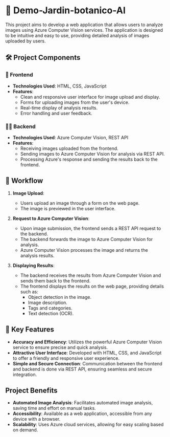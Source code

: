 # 🚀 Demo-Jardin-botanico-AI
This project aims to develop a web application that allows users to analyze images using Azure Computer Vision services. The application is designed to be intuitive and easy to use, providing detailed analysis of images uploaded by users.

## 🛠 Project Components

### 👾 Frontend
- **Technologies Used**: HTML, CSS, JavaScript
- **Features**:
  - Clean and responsive user interface for image upload and display.
  - Forms for uploading images from the user's device.
  - Real-time display of analysis results.
  - Error handling and user feedback.

### 🐱‍👤 Backend
- **Technologies Used**: Azure Computer Vision, REST API
- **Features**:
  - Receiving images uploaded from the frontend.
  - Sending images to Azure Computer Vision for analysis via REST API.
  - Processing Azure's response and sending the results back to the frontend.

## 🎈 Workflow

1. **Image Upload**:
   - Users upload an image through a form on the web page.
   - The image is previewed in the user interface.

2. **Request to Azure Computer Vision**:
   - Upon image submission, the frontend sends a REST API request to the backend.
   - The backend forwards the image to Azure Computer Vision for analysis.
   - Azure Computer Vision processes the image and returns the analysis results.

3. **Displaying Results**:
   - The backend receives the results from Azure Computer Vision and sends them back to the frontend.
   - The frontend displays the results on the web page, providing details such as:
     - Object detection in the image.
     - Image description.
     - Tags and categories.
     - Text detection (OCR).

## 🥘 Key Features

- **Accuracy and Efficiency**: Utilizes the powerful Azure Computer Vision service to ensure precise and quick analysis.
- **Attractive User Interface**: Developed with HTML, CSS, and JavaScript to offer a friendly and responsive user experience.
- **Simple and Secure Connection**: Communication between the frontend and backend is done via REST API, ensuring seamless and secure integration.

## Project Benefits

- **Automated Image Analysis**: Facilitates automated image analysis, saving time and effort on manual tasks.
- **Accessibility**: Available as a web application, accessible from any device with a browser.
- **Scalability**: Uses Azure cloud services, allowing for easy scaling based on demand.
